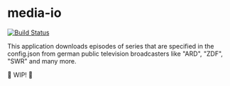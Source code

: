 # media-io

[![Build Status](https://travis-ci.com/daniel0611/media-io.svg?branch=master)](https://travis-ci.com/daniel0611/media-io)

This application downloads episodes of series that are specified in the config.json from german public television broadcasters like "ARD", "ZDF", "SWR" and many more.

:construction: WIP! :construction:
